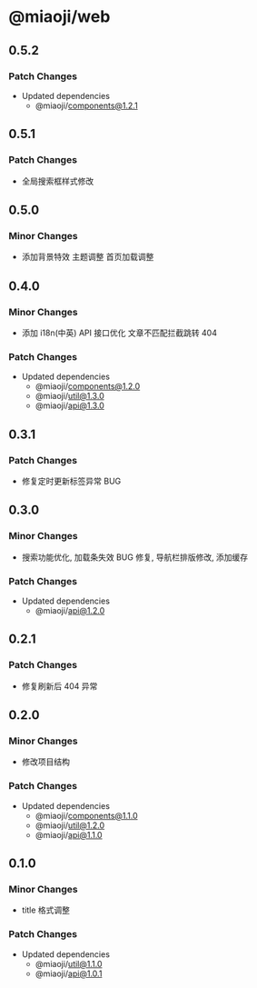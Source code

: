 # @miaoji/web

## 0.5.2

### Patch Changes

- Updated dependencies
  - @miaoji/components@1.2.1

## 0.5.1

### Patch Changes

- 全局搜索框样式修改

## 0.5.0

### Minor Changes

- 添加背景特效 主题调整 首页加载调整

## 0.4.0

### Minor Changes

- 添加 i18n(中英) API 接口优化 文章不匹配拦截跳转 404

### Patch Changes

- Updated dependencies
  - @miaoji/components@1.2.0
  - @miaoji/util@1.3.0
  - @miaoji/api@1.3.0

## 0.3.1

### Patch Changes

- 修复定时更新标签异常 BUG

## 0.3.0

### Minor Changes

- 搜索功能优化, 加载条失效 BUG 修复, 导航栏排版修改, 添加缓存

### Patch Changes

- Updated dependencies
  - @miaoji/api@1.2.0

## 0.2.1

### Patch Changes

- 修复刷新后 404 异常

## 0.2.0

### Minor Changes

- 修改项目结构

### Patch Changes

- Updated dependencies
  - @miaoji/components@1.1.0
  - @miaoji/util@1.2.0
  - @miaoji/api@1.1.0

## 0.1.0

### Minor Changes

- title 格式调整

### Patch Changes

- Updated dependencies
  - @miaoji/util@1.1.0
  - @miaoji/api@1.0.1
